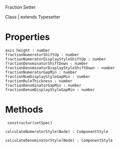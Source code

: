 Fraction Setter

Class | extends Typesetter

# Properties

`axis height : number`  
`fractionNumeratorShiftUp : number`  
`fractionNumeratorDisplayStyleShiftUp : number`  
`fractionDenominatorShiftDown : number`  
`fractionDenominatorDisplayStyleShiftDown : number`  
`fractionNumeratorGapMin : number`  
`fractionNumDisplayStyleGapMin : number`  
`fractionRuleThickness : number`  
`fractionDenominatorGapMin : number`  
`fractionDenomDisplayStyleGapMin : number`  


# Methods

` constructor(setSpec)`

`calculateNumeratorStyle(Node) : ComponentStyle` 

`calculateDenominatorStyle(Node) : ComponentStyle` 
